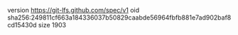 version https://git-lfs.github.com/spec/v1
oid sha256:249811cf663a184336037b50829caabde56964fbfb881e7ad902baf8cd15430d
size 1903
